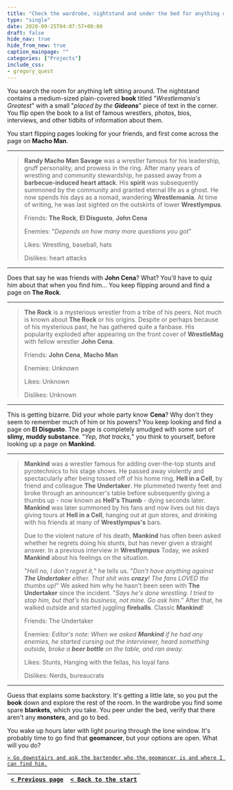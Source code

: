 ```yaml
---
title: "Check the wardrobe, nightstand and under the bed for anything useful before going to sleep."
type: "single"
date: 2020-09-25T04:07:57+00:00
draft: false
hide_nav: true
hide_from_new: true
caption_mainpage: ""
categories: ["Projects"]
include_css:
- gregory_quest
---
```


You search the room for anything left sitting around. The nightstand contains a medium-sized plain-covered **book** titled "*Wrestlemania's Greatest*" with a small "*placed by the **Gideons***" piece of text in the corner. You flip open the book to a list of famous wrestlers, photos, bios, interviews, and other tidbits of information about them.

You start flipping pages looking for your friends, and first come across the page on **Macho Man**.

---

> **Randy Macho Man Savage** was a wrestler famous for his leadership, gruff personality, and prowess in the ring. After many years of wrestling and community stewardship, he passed away from a **barbecue-induced heart attack**. His **spirit** was subsequently summoned by the community and granted eternal life as a ghost. He now spends his days as a nomad, wandering **Wrestlemania**. At time of writing, he was last sighted on the outskirts of lower **Wrestlympus**.
> 
> Friends: **The Rock**, **El Disgusto**, **John Cena** 
> 
> Enemies: "*Depends on how many more questions you got*" 
> 
> Likes: Wrestling, baseball, hats 
> 
> Dislikes: heart attacks 

---

Does that say he was friends with **John Cena**? What? You'll have to quiz him about that when you find him... You keep flipping around and find a page on **The Rock**.

---

> **The Rock** is a mysterious wrestler from a tribe of his peers. Not much is known about **The Rock** or his origins. Despite or perhaps because of his mysterious past, he has gathered quite a fanbase. His popularity exploded after appearing on the front cover of **WrestleMag** with fellow wrestler **John Cena**.
> 
> Friends: **John Cena**, **Macho Man**
>  
> Enemies: Unknown 
> 
> Likes: Unknown 
> 
> Dislikes: Unknown 

---

This is getting bizarre. Did your whole party know **Cena**? Why don't they seem to remember much of him or his powers? You keep looking and find a page on **El Disgusto**. The page is completely smudged with some sort of **slimy, muddy substance**. "*Yep, that tracks,*" you think to yourself, before looking up a page on **Mankind**.

---

> **Mankind** was a wrestler famous for adding over-the-top stunts and pyrotechnics to his stage shows. He passed away violently and spectacularly after being tossed off of his home ring, **Hell in a Cell**, by friend and colleague **The Undertaker**. He plummeted twenty feet and broke through an announcer's table before subsequently giving a thumbs up - now known as **Hell's Thumb** - dying seconds later. **Mankind** was later summoned by his fans and now lives out his days giving tours at **Hell in a Cell**, hanging out at gun stores, and drinking with his friends at many of **Wrestlympus's** bars.
> 
> Due to the violent nature of his death, **Mankind** has often been asked whether he regrets doing his stunts, but has never given a straight answer. In a previous interview in **Wrestlympus** Today, we asked **Mankind** about his feelings on the situation.
> 
> "*Hell no, I don't regret it,*" he tells us. "*Don't have anything against **The Undertaker** either. That shit was **crazy**! The fans LOVED the thumbs up!*" We asked him why he hasn't been seen with **The Undertaker** since the incident. "*Says he's done wrestling. I tried to stop him, but that's his business, not mine. Go ask him.*" After that, he walked outside and started juggling **fireballs**. Classic **Mankind**!
> 
> Friends: The Undertaker 
> 
> Enemies: *Editor's note: When we asked **Mankind** if he had any enemies, he started cursing out the interviewer, heard something outside, broke a **beer bottle** on the table, and ran away.*
> 
> Likes: Stunts, Hanging with the fellas, his loyal fans 
> 
> Dislikes: Nerds, bureaucrats 

---

Guess that explains some backstory. It's getting a little late, so you put the **book** down and explore the rest of the room. In the wardrobe you find some spare **blankets**, which you take. You peer under the bed, verify that there aren't any **monsters**, and go to bed.

You wake up hours later with light pouring through the lone window. It's probably time to go find that **geomancer**, but your options are open. What will you do?

[``> Go downstairs and ask the bartender who the geomancer is and where I can find him.``](../69)

|[``< Previous page``](../67)|[``< Back to the start``](../)|
|---|---|